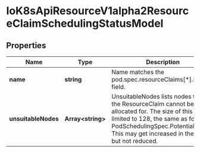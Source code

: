 # IoK8sApiResourceV1alpha2ResourceClaimSchedulingStatusModel

## Properties

Name | Type | Description | Notes
------------ | ------------- | ------------- | -------------
**name** | **string** | Name matches the pod.spec.resourceClaims[*].Name field. | [optional] [default to undefined]
**unsuitableNodes** | **Array&lt;string&gt;** | UnsuitableNodes lists nodes that the ResourceClaim cannot be allocated for.  The size of this field is limited to 128, the same as for PodSchedulingSpec.PotentialNodes. This may get increased in the future, but not reduced. | [optional] [default to undefined]


